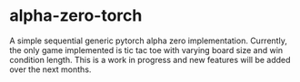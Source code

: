 # alpha-zero-torch
A simple sequential generic pytorch alpha zero implementation.
Currently, the only game implemented is tic tac toe with varying board size and win condition length.
This is a work in progress and new features will be added over the next months.
